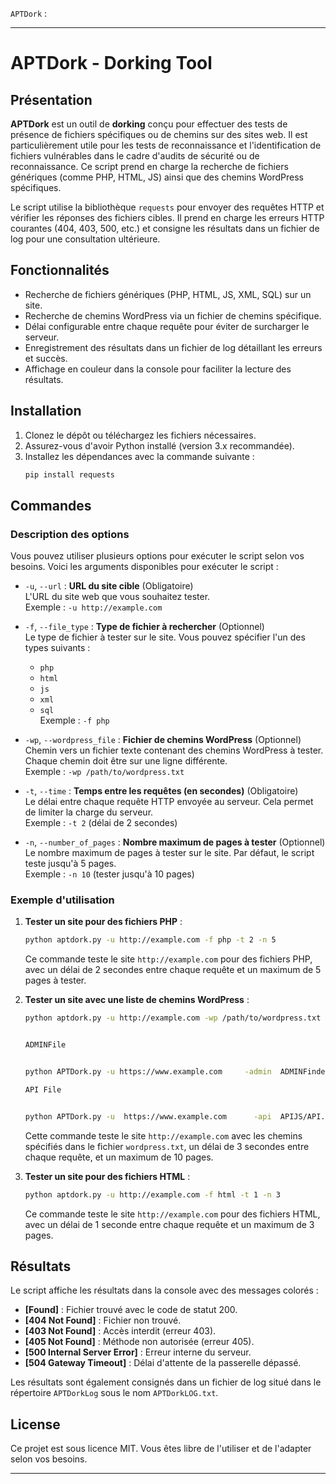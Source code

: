`APTDork` :

---

# APTDork - Dorking Tool

## Présentation

**APTDork** est un outil de **dorking** conçu pour effectuer des tests de présence de fichiers spécifiques ou de chemins sur des sites web. Il est particulièrement utile pour les tests de reconnaissance et l'identification de fichiers vulnérables dans le cadre d'audits de sécurité ou de reconnaissance. Ce script prend en charge la recherche de fichiers génériques (comme PHP, HTML, JS) ainsi que des chemins WordPress spécifiques.

Le script utilise la bibliothèque `requests` pour envoyer des requêtes HTTP et vérifier les réponses des fichiers cibles. Il prend en charge les erreurs HTTP courantes (404, 403, 500, etc.) et consigne les résultats dans un fichier de log pour une consultation ultérieure.

## Fonctionnalités

- Recherche de fichiers génériques (PHP, HTML, JS, XML, SQL) sur un site.
- Recherche de chemins WordPress via un fichier de chemins spécifique.
- Délai configurable entre chaque requête pour éviter de surcharger le serveur.
- Enregistrement des résultats dans un fichier de log détaillant les erreurs et succès.
- Affichage en couleur dans la console pour faciliter la lecture des résultats.

## Installation

1. Clonez le dépôt ou téléchargez les fichiers nécessaires.
2. Assurez-vous d'avoir Python installé (version 3.x recommandée).
3. Installez les dépendances avec la commande suivante :
   ```bash
   pip install requests
   ```

## Commandes



















### Description des options

Vous pouvez utiliser plusieurs options pour exécuter le script selon vos besoins. Voici les arguments disponibles pour exécuter le script :

- `-u`, `--url` : **URL du site cible** (Obligatoire)  
  L'URL du site web que vous souhaitez tester.  
  Exemple : `-u http://example.com`

- `-f`, `--file_type` : **Type de fichier à rechercher** (Optionnel)  
  Le type de fichier à tester sur le site. Vous pouvez spécifier l'un des types suivants :  
  - `php`
  - `html`
  - `js`
  - `xml`
  - `sql`  
  Exemple : `-f php`

- `-wp`, `--wordpress_file` : **Fichier de chemins WordPress** (Optionnel)  
  Chemin vers un fichier texte contenant des chemins WordPress à tester. Chaque chemin doit être sur une ligne différente.  
  Exemple : `-wp /path/to/wordpress.txt`

- `-t`, `--time` : **Temps entre les requêtes (en secondes)** (Obligatoire)  
  Le délai entre chaque requête HTTP envoyée au serveur. Cela permet de limiter la charge du serveur.  
  Exemple : `-t 2` (délai de 2 secondes)

- `-n`, `--number_of_pages` : **Nombre maximum de pages à tester** (Optionnel)  
  Le nombre maximum de pages à tester sur le site. Par défaut, le script teste jusqu'à 5 pages.  
  Exemple : `-n 10` (tester jusqu'à 10 pages)

### Exemple d'utilisation

1. **Tester un site pour des fichiers PHP** :
   ```bash
   python aptdork.py -u http://example.com -f php -t 2 -n 5
   ```

   Ce commande teste le site `http://example.com` pour des fichiers PHP, avec un délai de 2 secondes entre chaque requête et un maximum de 5 pages à tester.

2. **Tester un site avec une liste de chemins WordPress** :
   ```bash
   python aptdork.py -u http://example.com -wp /path/to/wordpress.txt -t 3 -n 10


   ADMINFile

   
   python APTDork.py -u https://www.example.com     -admin  ADMINFinder/AdminFinder.txt -t 5  -n  800
   
   API File 


   python APTDork.py -u  https://www.example.com      -api  APIJS/API.txt -t 5  -n  800


   ```

   Cette commande teste le site `http://example.com` avec les chemins spécifiés dans le fichier `wordpress.txt`, un délai de 3 secondes entre chaque requête, et un maximum de 10 pages.

3. **Tester un site pour des fichiers HTML** :
   ```bash
   python aptdork.py -u http://example.com -f html -t 1 -n 3
   ```

   Ce commande teste le site `http://example.com` pour des fichiers HTML, avec un délai de 1 seconde entre chaque requête et un maximum de 3 pages.

## Résultats

Le script affiche les résultats dans la console avec des messages colorés :

- **[Found]** : Fichier trouvé avec le code de statut 200.
- **[404 Not Found]** : Fichier non trouvé.
- **[403 Not Found]** : Accès interdit (erreur 403).
- **[405 Not Found]** : Méthode non autorisée (erreur 405).
- **[500 Internal Server Error]** : Erreur interne du serveur.
- **[504 Gateway Timeout]** : Délai d'attente de la passerelle dépassé.

Les résultats sont également consignés dans un fichier de log situé dans le répertoire `APTDorkLog` sous le nom `APTDorkLOG.txt`.

## License

Ce projet est sous licence MIT. Vous êtes libre de l'utiliser et de l'adapter selon vos besoins.



---

